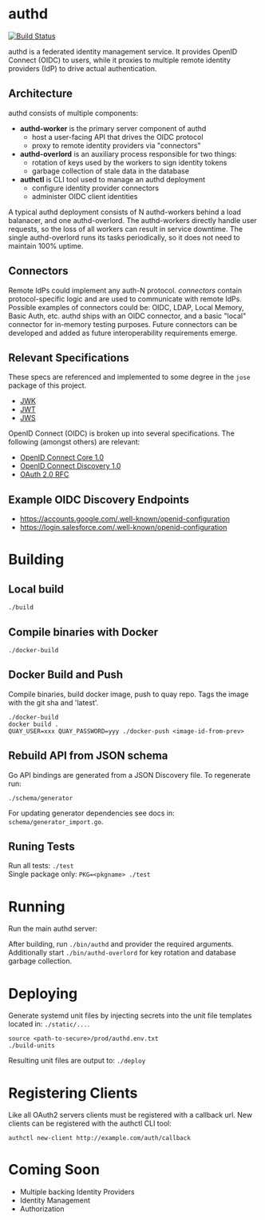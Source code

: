 authd
=====

[![Build Status](https://semaphoreci.com/api/v1/projects/68e2872c-a4ee-4d74-92b0-fe5cf92a14c8/404607/badge.svg)](https://semaphoreci.com/coreos-inc/auth)

authd is a federated identity management service.
It provides OpenID Connect (OIDC) to users, while it proxies to multiple remote identity providers (IdP) to drive actual authentication.

## Architecture

authd consists of multiple components:

- **authd-worker** is the primary server component of authd
	- host a user-facing API that drives the OIDC protocol
	- proxy to remote identity providers via "connectors"
- **authd-overlord** is an auxiliary process responsible for two things:
	- rotation of keys used by the workers to sign identity tokens
	- garbage collection of stale data in the database
- **authctl** is CLI tool used to manage an authd deployment
	- configure identity provider connectors
	- administer OIDC client identities

A typical authd deployment consists of N authd-workers behind a load balanacer, and one authd-overlord.
The authd-workers directly handle user requests, so the loss of all workers can result in service downtime.
The single authd-overlord runs its tasks periodically, so it does not need to maintain 100% uptime.

## Connectors

Remote IdPs could implement any auth-N protocol.
*connectors* contain protocol-specific logic and are used to communicate with remote IdPs.
Possible examples of connectors could be: OIDC, LDAP, Local Memory, Basic Auth, etc.
authd ships with an OIDC connector, and a basic "local" connector for in-memory testing purposes.
Future connectors can be developed and added as future interoperability requirements emerge.

## Relevant Specifications

These specs are referenced and implemented to some degree in the `jose` package of this project.

- [JWK](https://tools.ietf.org/html/draft-ietf-jose-json-web-key-36)
- [JWT](https://tools.ietf.org/html/draft-ietf-oauth-json-web-token-30)
- [JWS](https://tools.ietf.org/html/draft-jones-json-web-signature-04)

OpenID Connect (OIDC) is broken up into several specifications. The following (amongst others) are relevant:

- [OpenID Connect Core 1.0](https://openid.net/specs/openid-connect-core-1_0.html)
- [OpenID Connect Discovery 1.0](https://openid.net/specs/openid-connect-discovery-1_0.html)
- [OAuth 2.0 RFC](https://tools.ietf.org/html/rfc6749)

## Example OIDC Discovery Endpoints

- https://accounts.google.com/.well-known/openid-configuration
- https://login.salesforce.com/.well-known/openid-configuration

# Building

## Local build
`./build`

## Compile binaries with Docker
`./docker-build`

## Docker Build and Push
Compile binaries, build docker image, push to quay repo.
Tags the image with the git sha and 'latest'.

```
./docker-build
docker build .
QUAY_USER=xxx QUAY_PASSWORD=yyy ./docker-push <image-id-from-prev>
```

## Rebuild API from JSON schema
Go API bindings are generated from a JSON Discovery file.
To regenerate run:
```
./schema/generator
```
For updating generator dependencies see docs in: `schema/generator_import.go`.

## Runing Tests

Run all tests: `./test`  
Single package only: `PKG=<pkgname> ./test`

# Running

Run the main authd server:

After building, run `./bin/authd` and provider the required arguments.
Additionally start `./bin/authd-overlord` for key rotation and database garbage collection.

# Deploying

Generate systemd unit files by injecting secrets into the unit file templates located in: `./static/...`.
```
source <path-to-secure>/prod/authd.env.txt
./build-units
```
Resulting unit files are output to: `./deploy`

# Registering Clients

Like all OAuth2 servers clients must be registered with a callback url.
New clients can be registered with the authctl CLI tool:
```
authctl new-client http://example.com/auth/callback
```

# Coming Soon

- Multiple backing Identity Providers
- Identity Management
- Authorization
